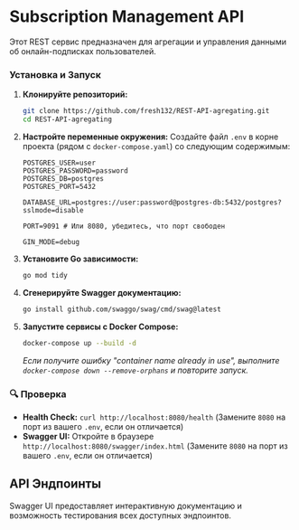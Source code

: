 # Subscription Management API

Этот REST сервис предназначен для агрегации и управления данными об онлайн-подписках пользователей.

### Установка и Запуск

1.  **Клонируйте репозиторий:**
    ```bash
    git clone https://github.com/fresh132/REST-API-agregating.git 
    cd REST-API-agregating 
    ```

2.  **Настройте переменные окружения:**
    Создайте файл `.env` в корне проекта (рядом с `docker-compose.yaml`) со следующим содержимым:
    ```env
    POSTGRES_USER=user
    POSTGRES_PASSWORD=password
    POSTGRES_DB=postgres
    POSTGRES_PORT=5432

    DATABASE_URL=postgres://user:password@postgres-db:5432/postgres?sslmode=disable

    PORT=9091 # Или 8080, убедитесь, что порт свободен

    GIN_MODE=debug
    ```

3.  **Установите Go зависимости:**
    ```bash
    go mod tidy
    ```

4.  **Сгенерируйте Swagger документацию:**
    ```bash
    go install github.com/swaggo/swag/cmd/swag@latest
    ```

5.  **Запустите сервисы с Docker Compose:**
    ```bash
    docker-compose up --build -d
    ```
    *Если получите ошибку "container name already in use", выполните `docker-compose down --remove-orphans` и повторите запуск.*

### 🔍 Проверка

-   **Health Check:** `curl http://localhost:8080/health`
    (Замените `8080` на порт из вашего `.env`, если он отличается)
-   **Swagger UI:** Откройте в браузере `http://localhost:8080/swagger/index.html`
    (Замените `8080` на порт из вашего `.env`, если он отличается)

## API Эндпоинты

Swagger UI предоставляет интерактивную документацию и возможность тестирования всех доступных эндпоинтов.